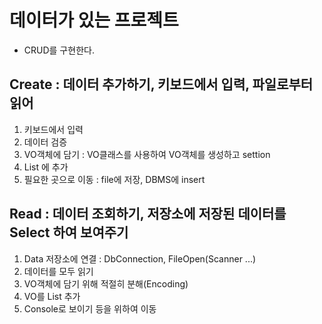 # 데이터가 있는 프로젝트
* CRUD를 구현한다.
## Create : 데이터 추가하기, 키보드에서 입력, 파일로부터 읽어
1. 키보드에서 입력
2. 데이터 검증
3. VO객체에 담기 : VO클래스를 사용하여 VO객체를 생성하고 settion
4. List 에 추가
5. 필요한 곳으로 이동 : file에 저장, DBMS에 insert

## Read : 데이터 조회하기, 저장소에 저장된 데이터를 Select 하여 보여주기
1. Data 저장소에 연결 : DbConnection, FileOpen(Scanner ...)
2. 데이터를 모두 읽기
3. VO객체에 담기 위해 적절히 분해(Encoding)
4. VO를 List 추가
5. Console로 보이기 등을 위하여 이동